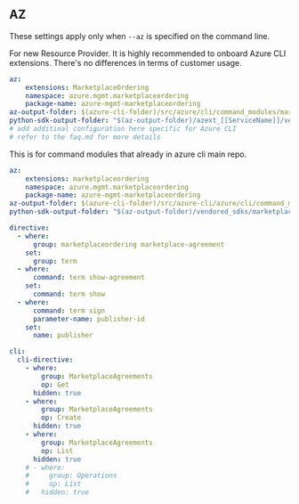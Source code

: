 ## AZ

These settings apply only when `--az` is specified on the command line.

For new Resource Provider. It is highly recommended to onboard Azure CLI extensions. There's no differences in terms of customer usage. 

``` yaml $(az) && $(target-mode) != 'core'
az:
    extensions: MarketplaceOrdering
    namespace: azure.mgmt.marketplaceordering
    package-name: azure-mgmt-marketplaceordering
az-output-folder: $(azure-cli-folder)/src/azure/cli/command_modules/marketplaceordering
python-sdk-output-folder: "$(az-output-folder)/azext_[[ServiceName]]/vendored_sdks/[[ServiceName]]"
# add additinal configuration here specific for Azure CLI
# refer to the faq.md for more details
```

This is for command modules that already in azure cli main repo. 
``` yaml $(az) && $(target-mode) == 'core'
az:
    extensions: marketplaceordering
    namespace: azure.mgmt.marketplaceordering
    package-name: azure-mgmt-marketplaceordering
az-output-folder: $(azure-cli-folder)/src/azure-cli/azure/cli/command_modules/marketplaceordering
python-sdk-output-folder: "$(az-output-folder)/vendored_sdks/marketplaceordering"

``` 

``` yaml
directive:
  - where:
      group: marketplaceordering marketplace-agreement
    set:
      group: term
  - where:
      command: term show-agreement
    set:
      command: term show
  - where: 
      command: term sign
      parameter-name: publisher-id 
    set:
      name: publisher

cli:
  cli-directive:
    - where:
        group: MarketplaceAgreements
        op: Get
      hidden: true
    - where:
        group: MarketplaceAgreements
        op: Create
      hidden: true
    - where:
        group: MarketplaceAgreements
        op: List
      hidden: true
    # - where:
    #     group: Operations
    #     op: List
    #   hidden: true
```
